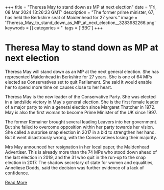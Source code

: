 +++
title = "Theresa May to stand down as MP at next election"
date = 'Fri, 08 Mar 2024 13:26:23 GMT'
description = "The former prime minister, 67, has held the Berkshire seat of Maidenhead for 27 years."
image = 'Theresa_May_to_stand_down_as_MP_at_next_election__3283982266.png'
keywrods =  []
categories = ''
tags = ['BBC']
+++

# Theresa May to stand down as MP at next election

Theresa May will stand down as an MP at the next general election.
She has represented Maidenhead in Berkshire for 27 years.
She is one of 64 MPs elected as Conservatives set to quit Parliament.
She said it would enable her to spend more time on causes close to her heart.

Theresa May is the new leader of the Conservative Party.
She was elected in a landslide victory in May's general election.
She is the first female leader of a major party to win a general election since Margaret Thatcher in 1972.
May is also the first woman to become Prime Minister of the UK since 1997.

The former Remainer brought several leading Leavers into her government.
But she failed to overcome opposition within her party towards her vision.
She called a surprise snap election in 2017 in a bid to strengthen her hand.
But it went disastrously wrong, with the Conservatives losing their majority.

Mrs May announced her resignation in her local paper, the Maidenhead Advertiser.
This is already more than the 74 MPs who stood down ahead of the last election in 2019, and the 31 who quit in the run-up to the snap election in 2017.
The shadow secretary of state for women and equalities, Anneliese Dodds, said the decision was further evidence of a lack of confidence.


[Read More](https://www.bbc.co.uk/news/uk-politics-68509239)

